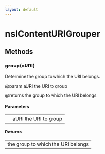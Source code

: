 ```yaml
---
layout: default
---
```


# nsIContentURIGrouper #

## Methods ##

### group(aURI) ###
  
Determine the group to which the URI belongs.  
  
@param    aURI       the URI to group  
  
@returns  the group to which the URI belongs  
  

#### Parameters ####

<table>

<tr>
<td></td>
<td>aURI       the URI to group  
</td>
</tr>

</table>

#### Returns ####

<table>

<tr>
<td>the group to which the URI belongs  
</td>
</tr>

</table>
